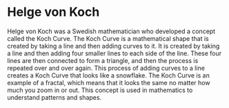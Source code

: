 # Helge von Koch

Helge von Koch was a Swedish mathematician who developed a concept called the Koch Curve. The Koch Curve is a mathematical shape that is created by taking a line and then adding curves to it. It is created by taking a line and then adding four smaller lines to each side of the line. These four lines are then connected to form a triangle, and then the process is repeated over and over again. This process of adding curves to a line creates a Koch Curve that looks like a snowflake. The Koch Curve is an example of a fractal, which means that it looks the same no matter how much you zoom in or out. This concept is used in mathematics to understand patterns and shapes.

